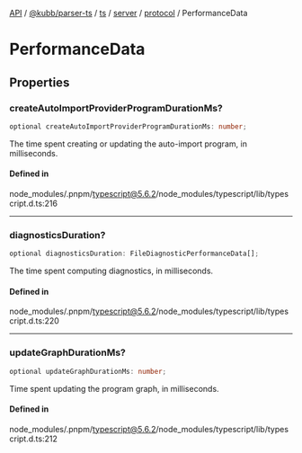 [API](../../../../../../../../../packages.md) / [@kubb/parser-ts](../../../../../../../index.md) / [ts](../../../../../index.md) / [server](../../../index.md) / [protocol](../index.md) / PerformanceData

# PerformanceData

## Properties

### createAutoImportProviderProgramDurationMs?

```ts
optional createAutoImportProviderProgramDurationMs: number;
```

The time spent creating or updating the auto-import program, in milliseconds.

#### Defined in

node\_modules/.pnpm/typescript@5.6.2/node\_modules/typescript/lib/typescript.d.ts:216

***

### diagnosticsDuration?

```ts
optional diagnosticsDuration: FileDiagnosticPerformanceData[];
```

The time spent computing diagnostics, in milliseconds.

#### Defined in

node\_modules/.pnpm/typescript@5.6.2/node\_modules/typescript/lib/typescript.d.ts:220

***

### updateGraphDurationMs?

```ts
optional updateGraphDurationMs: number;
```

Time spent updating the program graph, in milliseconds.

#### Defined in

node\_modules/.pnpm/typescript@5.6.2/node\_modules/typescript/lib/typescript.d.ts:212
